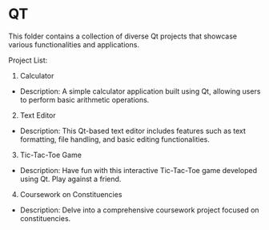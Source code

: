# QT

This folder contains a collection of diverse Qt projects that showcase various functionalities and applications. 

Project List:
1. Calculator
- Description:
A simple calculator application built using Qt, allowing users to perform basic arithmetic operations. 
2. Text Editor
- Description: This Qt-based text editor includes features such as text formatting, file handling, and basic editing functionalities.
3. Tic-Tac-Toe Game
- Description: Have fun with this interactive Tic-Tac-Toe game developed using Qt. Play against a friend.
4. Coursework on Constituencies
- Description: Delve into a comprehensive coursework project focused on constituencies. 
